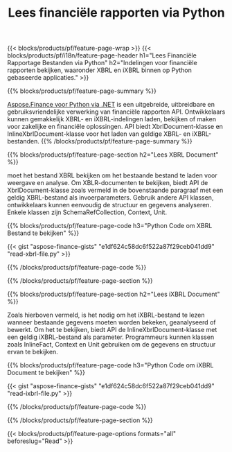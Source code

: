 ﻿---
title: Lees financiële rapporten via Python
url: /nl/python-net/view/
description:  Python-code om financiële rapporten in XBRL- en iXBRL-bestanden te bekijken via de Python-bibliotheek.
---
{{< blocks/products/pf/feature-page-wrap >}}
{{< blocks/products/pf/i18n/feature-page-header h1="Lees Financiële Rapportage Bestanden via Python" h2="Indelingen voor financiële rapporten bekijken, waaronder XBRL en iXBRL binnen op Python gebaseerde applicaties." >}}

{{% blocks/products/pf/feature-page-summary %}}

[Aspose.Finance voor Python via .NET](https://products.aspose.com/finance/python-net/) is een uitgebreide, uitbreidbare en gebruiksvriendelijke verwerking van financiële rapporten API. Ontwikkelaars kunnen gemakkelijk XBRL- en iXBRL-indelingen laden, bekijken of maken voor zakelijke en financiële oplossingen. API biedt XbrlDocument-klasse en InlineXbrlDocument-klasse voor het laden van geldige XBRL- en iXBRL-bestanden.
{{% /blocks/products/pf/feature-page-summary %}}

{{% blocks/products/pf/feature-page-section h2="Lees XBRL Document" %}}

moet het bestand XBRL bekijken om het bestaande bestand te laden voor weergave en analyse. Om XBLR-documenten te bekijken, biedt API de XbrlDocument-klasse zoals vermeld in de bovenstaande paragraaf met een geldig XBRL-bestand als invoerparameters. Gebruik andere API klassen, ontwikkelaars kunnen eenvoudig de structuur en gegevens analyseren. Enkele klassen zijn SchemaRefCollection, Context, Unit.

{{% blocks/products/pf/feature-page-code h3="Python Code om XBRL Bestand te bekijken" %}}

{{< gist "aspose-finance-gists" "e1df624c58dc6f522a87f29ceb041dd9" "read-xbrl-file.py" >}} 

{{% /blocks/products/pf/feature-page-code %}}

{{% /blocks/products/pf/feature-page-section %}}

{{% blocks/products/pf/feature-page-section h2="Lees iXBRL Document" %}}

Zoals hierboven vermeld, is het nodig om het iXBRL-bestand te lezen wanneer bestaande gegevens moeten worden bekeken, geanalyseerd of bewerkt. Om het te bekijken, biedt API de InlineXbrlDocument-klasse met een geldig iXBRL-bestand als parameter. Programmeurs kunnen klassen zoals InlineFact, Context en Unit gebruiken om de gegevens en structuur ervan te bekijken. 

{{% blocks/products/pf/feature-page-code h3="Python Code om iXBRL Document te bekijken" %}}

{{< gist "aspose-finance-gists" "e1df624c58dc6f522a87f29ceb041dd9" "read-ixbrl-file.py" >}}

{{% /blocks/products/pf/feature-page-code %}}

{{% /blocks/products/pf/feature-page-section %}}

{{< blocks/products/pf/feature-page-options formats="all" beforeslug="Read" >}}